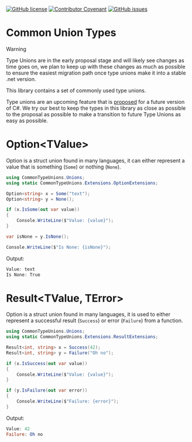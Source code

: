 [![GitHub license](https://img.shields.io/github/license/DotNetExtension/CommonTypeUnions?style=for-the-badge&color=00bb00)](https://github.com/DotNetExtension/CommonTypeUnions/blob/main/LICENSE.txt)
[![Contributor Covenant](https://img.shields.io/badge/Contributor%20Covenant-2.0-4baaaa?style=for-the-badge)](CODE_OF_CONDUCT.md)
[![GitHub issues](https://img.shields.io/github/issues/DotNetExtension/CommonTypeUnions?style=for-the-badge)](https://github.com/DotNetExtension/CommonTypeUnions/issues)

# Common Union Types
> [!WARNING]
> Type Unions are in the early proposal stage and will likely see changes as time goes on, we plan to keep up with these changes as
> much as possible to ensure the easiest migration path once type unions make it into a stable .net version.

This library contains a set of commonly used type unions.

Type unions are an upcoming feature that is [proposed](https://github.com/dotnet/csharplang/blob/main/proposals/TypeUnions.md) for a future version of C#.
We try our best to keep the types in this library as close as possible to the proposal as possible to make a transition to future Type Unions as easy as possible.

# Option&lt;TValue&gt;

Option is a struct union found in many languages, it can either represent a value that is something (`Some`) or nothing (`None`).

```csharp
using CommonTypeUnions.Unions;
using static CommonTypeUnions.Extensions.OptionExtensions;

Option<string> x = Some("text");
Option<string> y = None();

if (x.IsSome(out var value))
{
    Console.WriteLine($"Value: {value}");
}

var isNone = y.IsNone();

Console.WriteLine($"Is None: {isNone}");
```

Output:
```powershell
Value: text
Is None: True
```

# Result&lt;TValue, TError&gt;

Option is a struct union found in many languages, it is used to either represent a successful result (`Success`) or error (`Failure`) from a function.

```csharp
using CommonTypeUnions.Unions;
using static CommonTypeUnions.Extensions.ResultExtensions;

Result<int, string> x = Success(42);
Result<int, string> y = Failure("Oh no");

if (x.IsSuccess(out var value))
{
    Console.WriteLine($"Value: {value}");
}

if (y.IsFailure(out var error))
{
    Console.WriteLine($"Failure: {error}");
}
```

Output:
```powershell
Value: 42
Failure: Oh no
```
